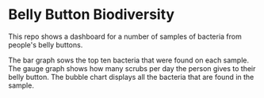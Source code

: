 # Belly Button Biodiversity

This repo shows a dashboard for a number of samples of bacteria from people's belly buttons.  

The bar graph sows the top ten bacteria that were found on each sample.
The gauge graph shows how many scrubs per day the person gives to their belly button.
The bubble chart displays all the bacteria that are found in the sample.